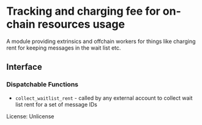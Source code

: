 # Tracking and charging fee for on-chain resources usage

A module providing extrinsics and offchain workers for things like charging rent for keeping messages in the wait list etc.

## Interface

### Dispatchable Functions

* `collect_waitlist_rent` - called by any external account to collect wait list rent for a set of message IDs

License: Unlicense

